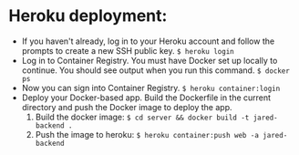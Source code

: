 
# Heroku deployment:
* If you haven't already, log in to your Heroku account and follow the prompts to create a new SSH public key.
  `$ heroku login`
* Log in to Container Registry. You must have Docker set up locally to continue. You should see output when you run this command.
  `$ docker ps`
* Now you can sign into Container Registry.
  `$ heroku container:login`
* Deploy your Docker-based app. Build the Dockerfile in the current directory and push the Docker image to deploy the app.
   1. Build the docker image: `$ cd server && docker build -t jared-backend .`
   2. Push the image to heroku: `$ heroku container:push web -a jared-backend`
